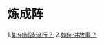 # 炼成阵

1.[如何制造流行？](https://github.com/FullmetalAlchemist1994/TransmutationCircle/blob/main/%E5%A6%82%E4%BD%95%E5%88%B6%E9%80%A0%E6%B5%81%E8%A1%8C%EF%BC%9F.md)
2.[如何讲故事？](https://github.com/FullmetalAlchemist1994/TransmutationCircle/blob/main/%E5%A6%82%E4%BD%95%E8%AE%B2%E6%95%85%E4%BA%8B%EF%BC%9F.md)
